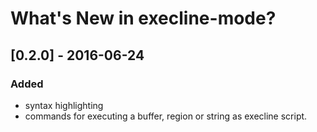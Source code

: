 # What's New in execline-mode?

## [0.2.0] - 2016-06-24
### Added

 - syntax highlighting
 - commands for executing a buffer, region or string as execline script.

